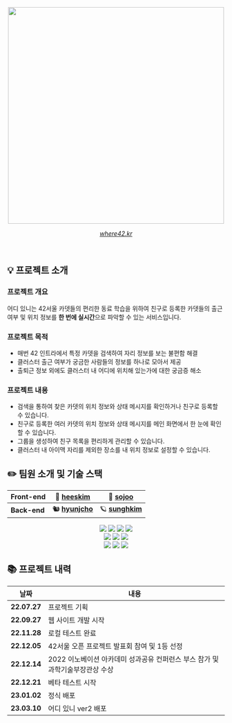 <div align="center">
  <img src="https://user-images.githubusercontent.com/84768491/230267247-a4776209-bf07-461c-8ddf-039ab294c02d.png" width=500px/><br/>
  
  [*where42.kr*](https://where42.kr)
  
</div>
<br/>

## 💡 프로젝트 소개

### 프로젝트 개요
어디 있니는 42서울 카뎃들의 편리한 동료 학습을 위하여 친구로 등록한 카뎃들의 출근 여부 및 위치 정보를 **한 번에 실시간**으로 파악할 수 있는 서비스입니다.

### 프로젝트 목적
- 매번 42 인트라에서 특정 카뎃을 검색하여 자리 정보를 보는 불편함 해결
- 클러스터 출근 여부가 궁금한 사람들의 정보를 하나로 모아서 제공
- 출퇴근 정보 외에도 클러스터 내 어디에 위치해 있는가에 대한 궁금증 해소

### 프로젝트 내용
- 검색을 통하여 찾은 카뎃의 위치 정보와 상태 메시지를 확인하거나 친구로 등록할 수 있습니다.
- 친구로 등록한 여러 카뎃의 위치 정보와 상태 메시지를 메인 화면에서 한 눈에 확인할 수 있습니다.
- 그룹을 생성하여 친구 목록을 편리하게 관리할 수 있습니다.
- 클러스터 내 아이맥 자리를 제외한 장소를 내 위치 정보로 설정할 수 있습니다.

## ✏️ 팀원 소개 및 기술 스택
<div align="center">

  |**Front-end**|🍟 [heeskim](https://github.com/lampolar)|🧸 [sojoo](https://github.com/zoovely)|
  |---|---|---|
  |**Back-end**|🐿 [**hyunjcho**](https://github.com/highjcho)|🪐 [**sunghkim**](https://github.com/K-SeongHun)|

  <div>
    <img src="https://img.shields.io/badge/React-61DAFB?style=for-the-badge&logo=React&logoColor=black">
    <img src="https://img.shields.io/badge/JavaScript-F7DF1E?style=for-the-badge&logo=JavaScript&logoColor=black">
    <img src="https://img.shields.io/badge/HTML5-E34F26?style=for-the-badge&logo=HTML5&logoColor=white">
    <img src="https://img.shields.io/badge/CSS3-1572B6?style=for-the-badge&logo=CSS3&logoColor=white">
  </div>
  <div>
    <img src="https://img.shields.io/badge/SpringBoot-6DB33F?style=for-the-badge&logo=SpringBoot&logoColor=white">
    <img src="https://img.shields.io/badge/PostgreSQL-4169E1?style=for-the-badge&logo=PostgreSQL&logoColor=white">
    <img src="https://img.shields.io/badge/AmazonEC2-FF9900?style=for-the-badge&logo=AmazonEC2&logoColor=white">
  </div>
  <div>
    <img src="https://img.shields.io/badge/GitBook-3884FF?style=for-the-badge&logo=GitBook&logoColor=white">
    <img src="https://img.shields.io/badge/Figma-F24E1E?style=for-the-badge&logo=Figma&logoColor=white">
    <img src="https://img.shields.io/badge/Confluence-172B4D?style=for-the-badge&logo=Confluence&logoColor=white">
  </div>
</div>

## 📚 프로젝트 내력

<div align="center">

  |날짜|내용|
  |---|---|
  |**22.07.27**|프로젝트 기획|
  |**22.09.27**|웹 사이트 개발 시작|
  |**22.11.28**|로컬 테스트 완료|
  |**22.12.05**|42서울 오픈 프로젝트 발표회 참여 및 1등 선정|
  |**22.12.14**|2022 이노베이션 아카데미 성과공유 컨퍼런스 부스 참가 및 과학기술부장관상 수상|
  |**22.12.21**|베타 테스트 시작|
  |**23.01.02**|정식 배포|
  |**23.03.10**|어디 있니 ver2 배포|

</div>
